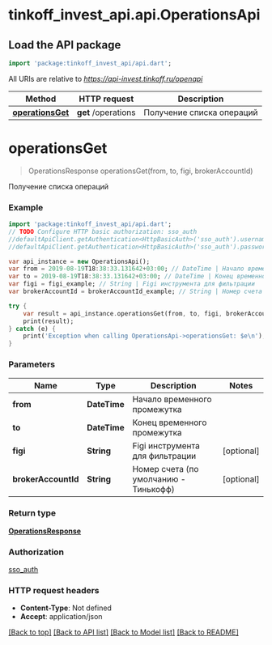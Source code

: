 # tinkoff_invest_api.api.OperationsApi

## Load the API package
```dart
import 'package:tinkoff_invest_api/api.dart';
```

All URIs are relative to *https://api-invest.tinkoff.ru/openapi*

Method | HTTP request | Description
------------- | ------------- | -------------
[**operationsGet**](OperationsApi.md#operationsget) | **get** /operations | Получение списка операций


# **operationsGet**
> OperationsResponse operationsGet(from, to, figi, brokerAccountId)

Получение списка операций

### Example 
```dart
import 'package:tinkoff_invest_api/api.dart';
// TODO Configure HTTP basic authorization: sso_auth
//defaultApiClient.getAuthentication<HttpBasicAuth>('sso_auth').username = 'YOUR_USERNAME'
//defaultApiClient.getAuthentication<HttpBasicAuth>('sso_auth').password = 'YOUR_PASSWORD';

var api_instance = new OperationsApi();
var from = 2019-08-19T18:38:33.131642+03:00; // DateTime | Начало временного промежутка
var to = 2019-08-19T18:38:33.131642+03:00; // DateTime | Конец временного промежутка
var figi = figi_example; // String | Figi инструмента для фильтрации
var brokerAccountId = brokerAccountId_example; // String | Номер счета (по умолчанию - Тинькофф)

try { 
    var result = api_instance.operationsGet(from, to, figi, brokerAccountId);
    print(result);
} catch (e) {
    print('Exception when calling OperationsApi->operationsGet: $e\n');
}
```

### Parameters

Name | Type | Description  | Notes
------------- | ------------- | ------------- | -------------
 **from** | **DateTime**| Начало временного промежутка | 
 **to** | **DateTime**| Конец временного промежутка | 
 **figi** | **String**| Figi инструмента для фильтрации | [optional] 
 **brokerAccountId** | **String**| Номер счета (по умолчанию - Тинькофф) | [optional] 

### Return type

[**OperationsResponse**](OperationsResponse.md)

### Authorization

[sso_auth](../README.md#sso_auth)

### HTTP request headers

 - **Content-Type**: Not defined
 - **Accept**: application/json

[[Back to top]](#) [[Back to API list]](../README.md#documentation-for-api-endpoints) [[Back to Model list]](../README.md#documentation-for-models) [[Back to README]](../README.md)

